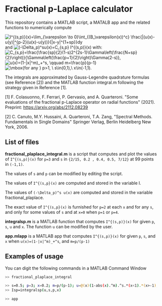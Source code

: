# Fractional p-Laplace calculator

This repository contains a MATLAB script, a MATALB app and the related
functions to numerically compute 


<img src="https://latex.codecogs.com/svg.image?I^{(s,p)}(x)=\lim_{\varepsilon&space;\to&space;0}\int_{(B_\varepsilon(x))^c}&space;\frac{|(u(x)-u(y)|^{p-2}(u(x)-u(y))}{|x-y|^{1&plus;sp}}dy" title="I^{(s,p)}(x)=\lim_{\varepsilon \to 0}\int_{(B_\varepsilon(x))^c} \frac{|(u(x)-u(y)|^{p-2}(u(x)-u(y))}{|x-y|^{1+sp}}dy" />
and <img src="https://latex.codecogs.com/svg.image?(-\Delta_p)^su(x)=C_{s,p}&space;I^{(s,p)}(x)" title="(-\Delta_p)^su(x)=C_{s,p} I^{(s,p)}(x)" />
with:
<img src="https://latex.codecogs.com/svg.image?C_{s,p}=\frac{\frac{sp}{2}(1-s)2^{2s-1}\Gamma\left(\frac{N&plus;sp}{2}\right)}{\Gamma\left(\frac{p&plus;1}{2}\right)\Gamma(2-s)}," title="C_{s,p}=\frac{\frac{sp}{2}(1-s)2^{2s-1}\Gamma\left(\frac{N+sp}{2}\right)}{\Gamma\left(\frac{p+1}{2}\right)\Gamma(2-s)}," />
<img src="https://latex.codecogs.com/svg.image?u(x)=(1-|x|^m)_&plus;^s,&space;\qquad&space;m=\frac{p}{p-1}" title="u(x)=(1-|x|^m)_+^s, \qquad m=\frac{p}{p-1}" />
<img src="https://latex.codecogs.com/svg.image?\mbox{for&space;any&space;}&space;p>1,&space;\&space;s\in(0,1),\&space;x\in(-1,1).&space;" title="\mbox{for any } p>1, \ s\in(0,1),\ x\in(-1,1). " />


The integrals are approximated by Gauss-Legendre quadrature formulas (see Reference  [2]) and the MATLAB function integral.m following the strategy given
in Reference [1].

[1] F. Colasuonno, F. Ferrari, P. Gervasio, and A. Quarteroni. "Some evaluations of the fractional p-Laplace operator on radial functions" (2021).  Preprint: https://arxiv.org/abs/2112.08239

[2] C. Canuto, M.Y. Hussaini, A. Quarteroni, T.A. Zang,  "Spectral Methods. Fundamentals in Single Domains"  Springer Verlag, Berlin Heidelberg New York, 2006.



## List of files

<b>fractional_plaplace_integral.m</b> is a script that computes and plot the values of `I^{(s,p)}(x)` for `p=3` and `s`  in `{2/15, 0.2 , 0.4, 0.5,
7/12}` at 99 points in `(-1,1)`.

The values of `s` and `p` can be modified by editing the script.

The values of `I^{(s,p}(x)` are computed and stored in the variable I.

The values of `(-\Delta_p)^s u(x)` are computed and stored in the variable fractional_plaplace.

The exact value of `I^{(s,p}(x)` is furnished for `p=2` at each `x` and for any `s`, and only for some values of `s` and at `x=0` when `p=1` or
`p=4`.

<b>integralsp.m</b> is a MATLAB function that computes `I^{(s,p)}(x)` for given `p`, `s`, `u` and `x`. The function `u` can be modified by the user.

<b>app.mlapp</b> is a MATLAB app that computes `I^{(s,p)}(x)` for given `p`, `s`, and `x` when `u(x)=(1-|x|^m)_+^s`,  and `m=p/(p-1)`




## Examples of usage 

You can digit the following commands in a MATLAB Command Window

```bash
>> fractional_plaplace_integral  
```

```bash
>> s=0.5; p=3; x=0.2; m=p/(p-1); u=@(x)(1-abs(x).^m).^s.*(x<1).*(x>-1);
>> Isp=integralsp(u,s,p,x)
```

```bash
>> app
```

